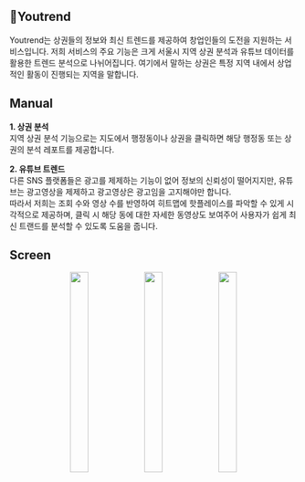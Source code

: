 ## 📍Youtrend
Youtrend는 상권들의 정보와 최신 트렌드를 제공하여 창업인들의 도전을 지원하는 서비스입니다.
저희 서비스의 주요 기능은 크게 서울시 지역 상권 분석과 유튜브 데이터를 활용한 트렌드 분석으로 나뉘어집니다. 
여기에서 말하는 상권은 특정 지역 내에서 상업적인 활동이 진행되는 지역을 말합니다. 

## Manual
__1. 상권 분석__  
지역 상권 분석 기능으로는 지도에서 행정동이나 상권을 클릭하면 해당 행정동 또는 상권의 분석 레포트를 제공합니다.
  
__2. 유튜브 트렌드__  
다른 SNS 플랫폼들은 광고를 제제하는 기능이 없어 정보의 신뢰성이 떨어지지만, 유튜브는 광고영상을 제제하고 광고영상은 광고임을 고지해야만 합니다.  
따라서 저희는 조회 수와 영상 수를 반영하여 히트맵에 핫플레이스를 파악할 수 있게 시각적으로 제공하며, 
클릭 시 해당 동에 대한 자세한 동영상도 보여주어 사용자가 쉽게 최신 트랜드를 분석할 수 있도록 도움을 줍니다.  

## Screen
<p align="center">
<img src="https://github.com/HyunSoo730/Capstone_fullStack/assets/50067697/7cacf657-c391-409a-9d66-b6b15ec4dfdc.png" width="25%" height="30%">
<img src="https://github.com/HyunSoo730/Capstone_fullStack/assets/50067697/76614fce-46f2-40bb-bd29-d4cff3609428.png" width="25%" height="30%">
<img src="https://github.com/HyunSoo730/Capstone_fullStack/assets/50067697/7ccd3334-f476-4c50-8160-f7bc8b7199a2.png" width="25%" height="30%">
</p>
